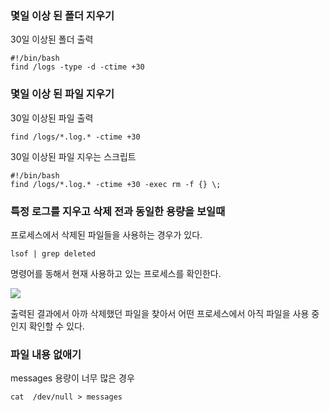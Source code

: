 ### 몇일 이상 된 폴더 지우기

30일 이상된 폴더 출력

```
#!/bin/bash
find /logs -type -d -ctime +30
```


### 몇일 이상 된 파일 지우기

30일 이상된 파일 출력

```
find /logs/*.log.* -ctime +30
```

30일 이상된 파일 지우는 스크립트

```
#!/bin/bash
find /logs/*.log.* -ctime +30 -exec rm -f {} \;
```

### 특정 로그를 지우고 삭제 전과 동일한 용량을 보일때
 
프로세스에서 삭제된 파일들을 사용하는 경우가 있다.

``` 
lsof | grep deleted
```

명령어를 동해서 현재 사용하고 있는 프로세스를 확인한다.

<img src="https://user-images.githubusercontent.com/38831314/111253864-39818b80-8657-11eb-83d6-6ef63711c8be.png">

출력된 결과에서 아까 삭제했던 파일을 찾아서 어떤 프로세스에서 아직 파일을 사용 중인지 확인할 수 있다. 

### 파일 내용 없애기

messages 용량이 너무 많은 경우

```
cat  /dev/null > messages
```

